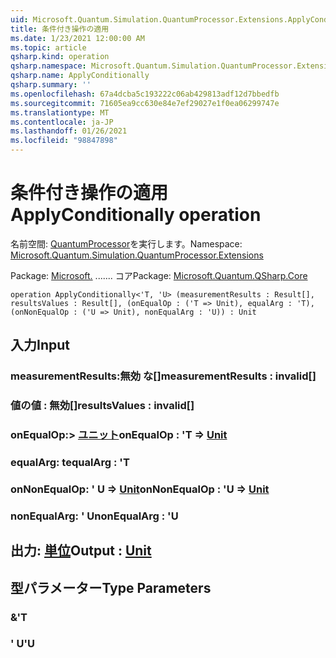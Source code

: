 ```yaml
---
uid: Microsoft.Quantum.Simulation.QuantumProcessor.Extensions.ApplyConditionally
title: 条件付き操作の適用
ms.date: 1/23/2021 12:00:00 AM
ms.topic: article
qsharp.kind: operation
qsharp.namespace: Microsoft.Quantum.Simulation.QuantumProcessor.Extensions
qsharp.name: ApplyConditionally
qsharp.summary: ''
ms.openlocfilehash: 67a4dcba5c193222c06ab429813adf12d7bbedfb
ms.sourcegitcommit: 71605ea9cc630e84e7ef29027e1f0ea06299747e
ms.translationtype: MT
ms.contentlocale: ja-JP
ms.lasthandoff: 01/26/2021
ms.locfileid: "98847898"
---
```

# <a name="applyconditionally-operation"></a><span data-ttu-id="3f0a1-102">条件付き操作の適用</span><span class="sxs-lookup"><span data-stu-id="3f0a1-102">ApplyConditionally operation</span></span>

<span data-ttu-id="3f0a1-103">名前空間: [QuantumProcessor](xref:Microsoft.Quantum.Simulation.QuantumProcessor.Extensions)を実行します。</span><span class="sxs-lookup"><span data-stu-id="3f0a1-103">Namespace: [Microsoft.Quantum.Simulation.QuantumProcessor.Extensions](xref:Microsoft.Quantum.Simulation.QuantumProcessor.Extensions)</span></span>

<span data-ttu-id="3f0a1-104">Package: [Microsoft.](https://nuget.org/packages/Microsoft.Quantum.QSharp.Core) ....... コア</span><span class="sxs-lookup"><span data-stu-id="3f0a1-104">Package: [Microsoft.Quantum.QSharp.Core](https://nuget.org/packages/Microsoft.Quantum.QSharp.Core)</span></span>




```qsharp
operation ApplyConditionally<'T, 'U> (measurementResults : Result[], resultsValues : Result[], (onEqualOp : ('T => Unit), equalArg : 'T), (onNonEqualOp : ('U => Unit), nonEqualArg : 'U)) : Unit
```


## <a name="input"></a><span data-ttu-id="3f0a1-105">入力</span><span class="sxs-lookup"><span data-stu-id="3f0a1-105">Input</span></span>

### <a name="measurementresults--__invalidresult__"></a><span data-ttu-id="3f0a1-106">measurementResults:__無効 <Result> な__[]</span><span class="sxs-lookup"><span data-stu-id="3f0a1-106">measurementResults : __invalid<Result>__[]</span></span>




### <a name="resultsvalues--__invalidresult__"></a><span data-ttu-id="3f0a1-107">値の値 __: <Result> 無効__[]</span><span class="sxs-lookup"><span data-stu-id="3f0a1-107">resultsValues : __invalid<Result>__[]</span></span>




### <a name="onequalop--t--unit"></a><span data-ttu-id="3f0a1-108">onEqualOp:> [ユニット](xref:microsoft.quantum.lang-ref.unit)</span><span class="sxs-lookup"><span data-stu-id="3f0a1-108">onEqualOp : 'T => [Unit](xref:microsoft.quantum.lang-ref.unit)</span></span> 




### <a name="equalarg--t"></a><span data-ttu-id="3f0a1-109">equalArg: t</span><span class="sxs-lookup"><span data-stu-id="3f0a1-109">equalArg : 'T</span></span>




### <a name="onnonequalop--u--unit"></a><span data-ttu-id="3f0a1-110">onNonEqualOp: ' U => [Unit](xref:microsoft.quantum.lang-ref.unit)</span><span class="sxs-lookup"><span data-stu-id="3f0a1-110">onNonEqualOp : 'U => [Unit](xref:microsoft.quantum.lang-ref.unit)</span></span> 




### <a name="nonequalarg--u"></a><span data-ttu-id="3f0a1-111">nonEqualArg: ' U</span><span class="sxs-lookup"><span data-stu-id="3f0a1-111">nonEqualArg : 'U</span></span>





## <a name="output--unit"></a><span data-ttu-id="3f0a1-112">出力: [単位](xref:microsoft.quantum.lang-ref.unit)</span><span class="sxs-lookup"><span data-stu-id="3f0a1-112">Output : [Unit](xref:microsoft.quantum.lang-ref.unit)</span></span>



## <a name="type-parameters"></a><span data-ttu-id="3f0a1-113">型パラメーター</span><span class="sxs-lookup"><span data-stu-id="3f0a1-113">Type Parameters</span></span>

### <a name="t"></a><span data-ttu-id="3f0a1-114">&</span><span class="sxs-lookup"><span data-stu-id="3f0a1-114">'T</span></span>


### <a name="u"></a><span data-ttu-id="3f0a1-115">' U</span><span class="sxs-lookup"><span data-stu-id="3f0a1-115">'U</span></span>

